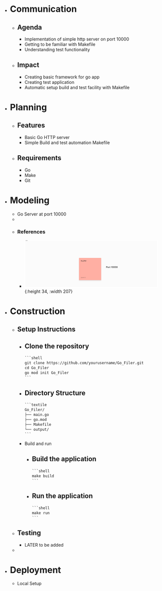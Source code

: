 - # Communication
	- ## Agenda
		- Implementation of simple http server on port 10000
		- Getting to be familiar with Makefile
		- Understanding test functionality
	- ## Impact
		- Creating basic framework for go app
		- Creating test application
		- Automatic setup build and test facility with Makefile
- # Planning
	- ## Features
		- Basic Go HTTP server
		- Simple Build and test automation Makefile
	- ## Requirements
		- Go
		- Make
		- Git
- # Modeling
	- Go Server at port 10000
	-
	- ### References
		- ![documentation reference](https://github.com/UJKC/Go_Filer/blob/main/Documentation/Version1/v1asset.png){:height 34, :width 207}
- # Construction
	- ## Setup Instructions
		- Clone the repository
			-
			  ```shell
			  git clone https://github.com/yourusername/Go_Filer.git
			  cd Go_Filer
			  go mod init Go_Filer
			  ```
		- Directory Structure
			-
			  ```textile
			  Go_Filer/
			  ├── main.go
			  ├── go.mod
			  ├── Makefile
			  └── output/
			  ```
		- Build and run
			- Build the application
				-
				  ```shell
				  make build
				  ```
			- Run the application
				-
				  ```shell
				  make run
				  ```
	- ## Testing
		- LATER to be added
	-
- # Deployment
	- Local Setup
